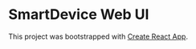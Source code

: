 # SmartDevice Web UI

This project was bootstrapped with [Create React App](https://github.com/facebookincubator/create-react-app).
